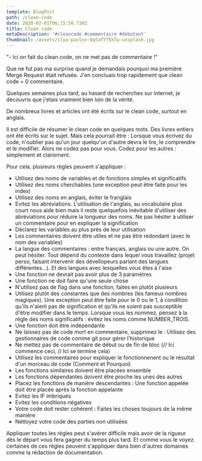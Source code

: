 ```yaml
---
template: BlogPost
path: /clean-code
date: 2020-02-01T06:15:50.738Z
title: Clean code
metaDescription: '#cleancode #commentaire #debutant'
thumbnail: /assets/ilya-pavlov-OqtafYT5kTw-unsplash.jpg
---
```

 \"- Ici on fait du clean code, on ne met pas de commentaire !"
 
Que ne fut pas ma surprise quand je demandais pourquoi ma première Merge Request était refusée. J'en concluais trop rapidement que clean code = 0 commentaire.

Quelques semaines plus tard, au hasard de recherches sur internet, je découvris que j'etais vraiment bien loin de la vérité.

De nombreux livres et articles ont été écrits sur le clean code, surtout en anglais.

Il est difficile de résumer le clean code en quelques mots. Des livres entiers ont été écrits sur le sujet. Mais cela pourrait être : Lorsque vous écrivez du code, n'oublier pas qu'un jour quelqu'un d'autre devra le lire, le comprendre et le modifier. Alors ne codez pas pour vous. Codez pour les autres : simplement et clairement.

Pour cela, plusieurs règles peuvent s'appliquer :

 - Utilisez des noms de variables et de fonctions simples et significatifs
 - Utilisez des noms cherchables (une exception peut être faite pour les index)
 - Utilisez des noms en anglais, éviter le franglais
 - Evitez les abréviations. L'utilisation de l'anglais, au vocabulaire plus court nous aide bien mais il reste quelquefois inévitable d'utiliser des abréviations pour réduire la longueur des noms. Ne pas hésiter à utiliser un commentaire pour en expliquer la signification 
 - Déclarez les variables au plus près de leur utilisation
 - Les commentaires doivent être utiles et ne pas être redondant (avec le nom des variables)
 - La langue des commentaires : entre français, anglais ou une autre. On peut hésiter. Tout dépend du contexte dans lequel vous travaillez (projet perso, faisant intervenir des dévellopeurs parlant des langues différentes...). Et des langues avec lesquelles vous êtes à l'aise 
 - Une fonction ne devrait pas avoir plus de 3 paramètres
 - Une fonction ne doit faire qu'une seule chose
 - N'utilisez pas de flag dans une fonction, faites en plutôt plusieurs
 - Utilisez plutôt des constantes que des nombres (les fameux nombres magiques). Une exception peut être faite pour le 0 ou le 1, à condition qu'ils n'aient pas de signification et qu'ils ne soient pas susceptible d'être modifier dans le temps. Lorsque vous les nommez, pensez à la règle des noms significatifs : évitez les noms comme NUMBER_TROIS.
 - Une fonction doit être indépendante
 - Ne laissez pas de code mort en commentaire, supprimez le : Utilisez des gestionnaires de code comme git pour gérer l'historique
 - Ne mettez pas de commentaire de début ou de fin de bloc (// Ici commence ceci, // Ici se termine cela)
 - Utilisez les commentaires pour expliquer le fonctionnenent ou le résultat d'un morceau de code (Comment et Pourquoi)
 - Les fonctions similaires doivent être placées ensemble
 - Les fonctions dépendantes doivent être proche les unes des autres
 - Placez les fonctions de manière descendantes : Une fonction appelée doit être placée après la fonction appelante
 - Evitez les IF imbriqués
 - Evitez les conditions négatives
 - Votre code doit rester cohérent : Faites les choses toujours de la même manière
 - Nettoyez votre code des parties non utilisées

Appliquer toutes les règles peut s'avérer difficile mais avoir de la rigueur dès le départ vous fera gagner du temps plus tard.
Et comme vous le voyez certaines de ces règles peuvent s'appliquer dans bien d'autres domaines comme la rédaction de documentation.
 
 

